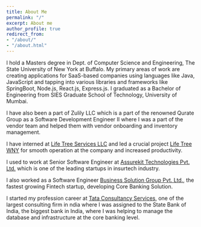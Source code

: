 ```yaml
---
title: About Me
permalink: "/"
excerpt: About me
author_profile: true
redirect_from:
- "/about/"
- "/about.html"
---
```


I hold a Masters degree in Dept. of Computer Science and Engineering, The State University of New York at Buffalo. My primary areas of work are creating applications for SaaS-based companies using languages like Java, JavaScript and tapping into various libraries and frameworks like SpringBoot, Node.js, React.js, Express.js. I graduated as a Bachelor of Engineering from SIES Graduate School of Technology, University of Mumbai.

I have also been a part of Zulily LLC which is a part of the renowned Qurate Group as a Software Development Engineer II where I was a part of the vendor team and helped them with vendor onboarding and inventory management.

I have interned at [Life Tree Services LLC](https://www.lifetreewny.com/) and led a crucial project [Life Tree WNY](https://dashboard.lifetreewny.com/) for smooth operation at the company and increased productivity.

I used to work at Senior Software Engineer at [Assurekit Technologies Pvt. Ltd.](https://assurekit.com/) which is one of the leading startups in insurtech industry. 

I also worked as a Software Engineer [Business Solution Group Pvt. Ltd.](https://www.bsg.ind.in/), the fastest growing Fintech startup, developing Core Banking Solution.

I started my profession career at [Tata Consultancy Services](https://www.tcs.com/), one of the largest consulting firm in ndia where I was assigned to the State Bank of India, the biggest bank in India, where I was helping to manage the database and infrastructure at the core banking level. 
